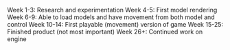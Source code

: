 Week 1-3: Research and experimentation
Week 4-5: First model rendering
Week 6-9: Able to load models and have movement from both model and control
Week 10-14: First playable (movement) version of game
Week 15-25: Finished product (not most important)
Week 26+: Continued work on engine
